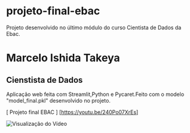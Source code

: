 # projeto-final-ebac
Projeto desenvolvido no último módulo do curso Cientista de Dados da Ebac.

# Marcelo Ishida Takeya 
## Cienstista de Dados 


Aplicação web feita com Streamlit,Python e Pycaret.Feito com o modelo "model_final.pkl" desenvolvido no projeto.

[ Projeto final EBAC ]  [https://youtu.be/240Po07XrEs]


![Visualização do Vídeo](https://youtu.be/240Po07XrEs)


